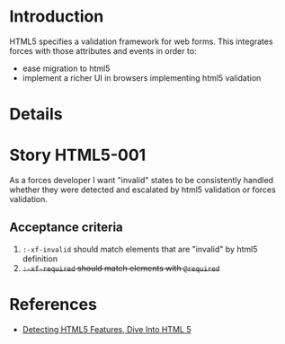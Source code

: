 # Introduction #

HTML5 specifies a validation framework for web forms.
This integrates forces with those attributes and events in order to:
  * ease migration to html5
  * implement a richer UI in browsers implementing html5 validation


# Details #


# Story HTML5-001 #

As a forces developer I want "invalid" states to be consistently handled whether they were detected and escalated by html5 validation or forces validation.

## Acceptance criteria ##
  1. `:-xf-invalid` should match elements that are "invalid" by html5 definition
  1. ~~`:-xf-required` should match elements with `@required`~~

# References #
  * [Detecting HTML5 Features, Dive Into HTML 5](http://diveintohtml5.org/detect.html)